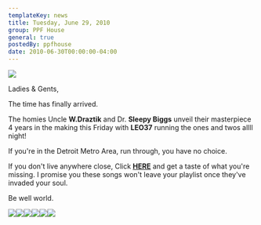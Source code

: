 ```yaml
---
templateKey: news
title: Tuesday, June 29, 2010
group: PPF House
general: true
postedBy: ppfhouse
date: 2010-06-30T00:00:00-04:00
---
```

![](http://sphotos.ak.fbcdn.net/hphotos-ak-ash2/hs066.ash2/36680_10150221998680503_640110502_13391364_2795254_n.jpg)

Ladies &amp; Gents,

The time has finally arrived.

The homies Uncle **W.Draztik** and Dr. **Sleepy Biggs** unveil their masterpiece 4 years in the making this Friday with **LEO37** running the ones and twos allll night!

If you're in the Detroit Metro Area, run through, you have no choice.

If you don't live anywhere close, Click [**HERE**](http://unitedstatesofmind.bandcamp.com) and get a taste of what you're missing. I promise you these songs won't leave your playlist once they've invaded your soul.

Be well world.

[![](http://www.ppfhouse.com/myspaceimages/tw1.jpg)](http://www.twitter.com/ppfhouse)[![](http://www.ppfhouse.com/myspaceimages/fb1.jpg)](http://www.facebook.com/ppfhouse)[![](http://www.ppfhouse.com/myspaceimages/tb1.jpg)](http://leo37.tumblr.com)[![](http://www.ppfhouse.com/myspaceimages/ms1.jpg)](http://www.myspace.com/ppfhouse)[![](http://www.ppfhouse.com/myspaceimages/yt1.jpg)](http://www.youtube.com/ppfhouse)[![](http://www.ppfhouse.com/myspaceimages/bc1.jpg)](http://ppfhouse.bandcamp.com)
